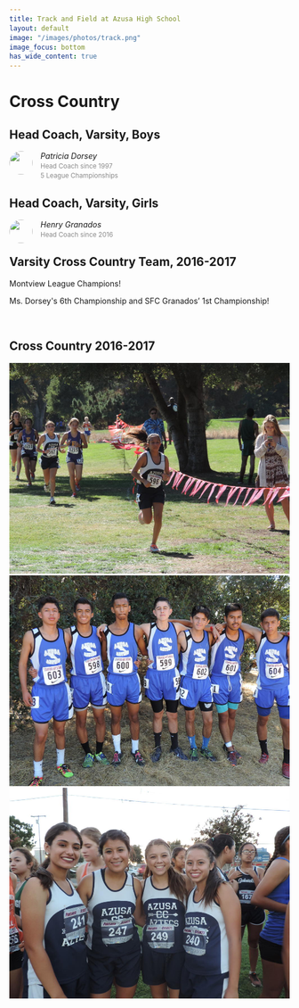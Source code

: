```yaml
---
title: Track and Field at Azusa High School
layout: default
image: "/images/photos/track.png"
image_focus: bottom
has_wide_content: true
---
```


<style>
.image {
  background-image: url(/images/athletics/aztecs.jpg);
  background-position: center;
  background-size: cover;
  padding-top: 5vh;
  min-height: 50vh;
}
body.has-image > header {
  height: 50vh;
  min-height: 50vh;
}
body.has-image > header .nav-link a {
  background-color: white;
  color: rgb(40, 41, 43); /* --text-color */
}
.image img {
  height: 100vmax;
  width: auto;
  margin-left: auto;
  margin-right: auto;
  position: absolute;
  left: 50%;
  z-index: 9999;
}
/*
body > header h2,
body > header h2 + p {
  color: black;
  text-shadow: none;
}
*/
body > header > a {
  margin-top: 1em;
}
body > header h2,
body > header h2 + p {
  color: rgb(57, 164, 208); /* --light-blue */
}
body > header h2 + p {
  text-indent: -9999px;
  overflow: hidden;
}
body > header h2 img {
  transform: translateY(-65%);
}
/*
body > main > p {
  margin-right: 50vw;
}
*/
main h1 {
  position: absolute;
  transform: translateY(-250%);
  color: white;
}
@media (min-width: 50em) {
  main h1 {
    font-size: 3em;
  }
}
@media (min-width: 75em) {
  main h1 {
    font-size: 4em;
  }
}
main h1 + h2 {
  margin-top: 0;
}
</style>

# Cross Country

## Head Coach, Varsity, Boys

<img src="http://ahs-ausd-ca.schoolloop.com/uimg/image/1332658126158/1331967107018/1332658133772_wnp75.jpg" style="border-radius: 50%; width: 3em; height: 3em; object-fit: cover; float: left;" alt="" />

<p style="margin-left: 4em; margin-bottom: 0;"><em>Patricia Dorsey</em></p>

<p style="margin-left: 4em; margin-top: 0; margin-bottom: 0;"><small style="opacity: 0.5">Head Coach since 1997</small></p>
<p style="margin-left: 4em; margin-top: 0;"><small style="opacity: 0.5">5 League Championships</small></p>

## Head Coach, Varsity, Girls

<img src="http://ahs-ausd-ca.schoolloop.com/uimg/file/1471331230544/2388808712693711428.jpg?1481648152318" style="border-radius: 50%; width: 3em; height: 3em; object-fit: cover; float: left;" alt="" />

<p style="margin-left: 4em; margin-bottom: 0;"><em>Henry Granados</em></p>

<p style="margin-left: 4em; margin-top: 0;"><small style="opacity: 0.5">Head Coach since 2016</small></p>

## Varsity Cross Country Team, 2016-2017 

Montview League Champions!

Ms. Dorsey's 6th Championship and SFC Granados’ 1st Championship!

<img src="http://ahs-ausd-ca.schoolloop.com/uimg/file/1471331230544/3268117099010537134.jpg_wnp1000.jpg?1474899942992" alt="" />

## Cross Country 2016-2017

<img src="/images/athletics/aHR0cDovL2Focy1hdXNkLWNhLnNjaG9vbGxvb3AuY29tL3VpbWcvaW1hZ2UvMTMzMjY1Nzg5OTg4OC8xNDcxMzMxMjMwNTQ0LzE0NzM5MjUyNzg5MzIuanBnP2Nyb3BUb3A9MzcmY3JvcFJpZ2h0PTk0OSZjcm9wQm90dG9tPTcxMiZjcm9wTGVmdD01MCZiYXNpc1dpZHRoPTEwMDA=.jpeg" alt="" />

<img src="/images/photos/aHR0cDovL2Focy1hdXNkLWNhLnNjaG9vbGxvb3AuY29tL3VpbWcvaW1hZ2UvMTMwMTc1MjUxMDEwNC8xNDcxMzMxMjMwNTQ0LzE0NzM5MjU0MzAyMjAuanBnP2Nyb3BUb3A9MzcmY3JvcFJpZ2h0PTk0OSZjcm9wQm90dG9tPTcxMiZjcm9wTGVmdD01MCZiYXNpc1dpZHRoPTEwMDA=.jpeg" alt="" />

<img src="/images/athletics/cross-country.jpg" alt="" />

